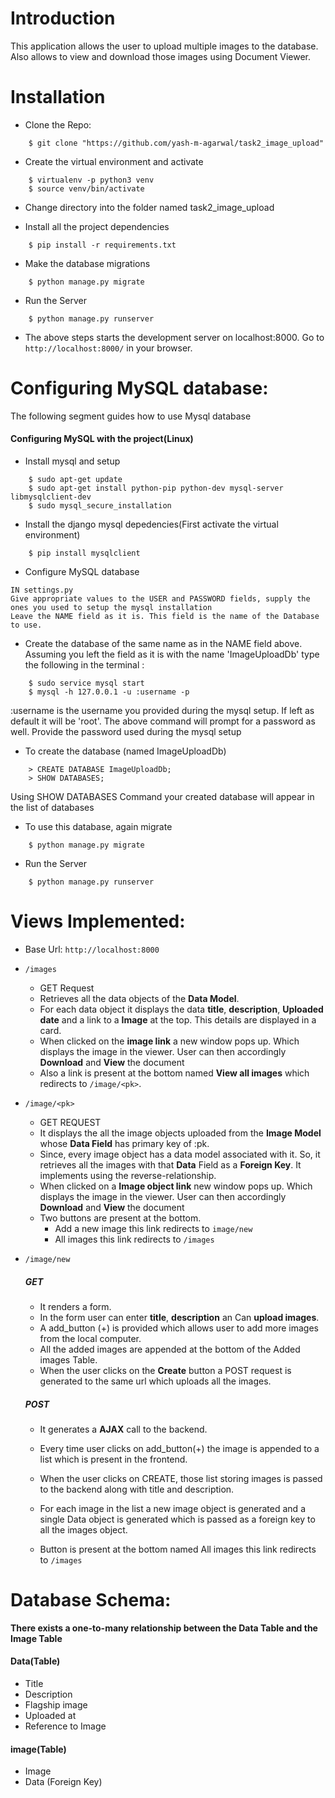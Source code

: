 # Introduction
This application allows the user to upload multiple images to the database. Also allows to view and download those images using Document Viewer.

# Installation

* Clone the Repo:
```
    $ git clone "https://github.com/yash-m-agarwal/task2_image_upload"
```

* Create the virtual environment and activate

```
    $ virtualenv -p python3 venv
    $ source venv/bin/activate
```
* Change directory into the folder named task2_image_upload

* Install all the project dependencies
```
    $ pip install -r requirements.txt
```
* Make the database migrations
```
    $ python manage.py migrate
```

* Run the Server
```
    $ python manage.py runserver
```
* The above steps starts the development server on localhost:8000. Go to `http://localhost:8000/` in your browser.

# Configuring MySQL database:
The following segment guides how to use Mysql database

#### Configuring MySQL with the project(Linux)
* Install mysql and setup
```
    $ sudo apt-get update
    $ sudo apt-get install python-pip python-dev mysql-server libmysqlclient-dev
    $ sudo mysql_secure_installation
``` 

* Install the django mysql depedencies(First activate the virtual environment)
```
    $ pip install mysqlclient
```

* Configure MySQL database
```
IN settings.py
Give appropriate values to the USER and PASSWORD fields, supply the ones you used to setup the mysql installation
Leave the NAME field as it is. This field is the name of the Database to use.
```

* Create the database of the same name as in the NAME field above. Assuming you left the field as it is with the name 'ImageUploadDb' type the following in the terminal :
```
    $ sudo service mysql start
    $ mysql -h 127.0.0.1 -u :username -p
```
:username is the username you provided during the mysql setup. If left as default it will be 'root'. The above command will prompt for a password as well. Provide the password used during the mysql setup

* To create the database (named ImageUploadDb)
```
    > CREATE DATABASE ImageUploadDb;
    > SHOW DATABASES;
```

Using SHOW DATABASES Command your created database will appear in the list of databases

* To use this database, again migrate
```
    $ python manage.py migrate
```

* Run the Server
```
    $ python manage.py runserver
```

# Views Implemented:

* Base Url: `http://localhost:8000`

* `/images`
    * GET Request
    * Retrieves all the data objects of the **Data Model**.
    * For each data object it displays the data **title**, **description**, **Uploaded date** and a link to a **Image** at the top. This details are displayed in a card.
    * When clicked on the **image link** a new window pops up. Which displays the image in the viewer. User can then accordingly **Download** and **View** the document
    * Also a link is present at the bottom named **View all images** which redirects to `/image/<pk>`. 

* `/image/<pk>`
    * GET REQUEST
    * It displays the all the image objects uploaded from the **Image Model** whose **Data Field** has primary key of :pk.
    * Since, every image object has a data model associated with it. So, it retrieves all the images with that **Data** Field as a **Foreign Key**. It implements using the reverse-relationship.
    * When clicked on a **Image object link** new window pops up. Which displays the image in the viewer. User can then accordingly **Download** and **View** the document
    * Two buttons are present at the bottom.
        * Add a new image this link redirects to `image/new`
        * All images this link redirects to `/images`

* `/image/new`
    
    ##### GET 
    * It renders a form.
    * In the form user can enter **title**, **description** an Can **upload images**.
    * A add_button (+) is provided which allows user to add more images from the local computer.
    * All the added images are appended at the bottom of the Added images Table.
    * When the user clicks on the **Create** button a POST request is generated to the same url which uploads all the images.
    
    ##### POST
    * It generates a **AJAX** call to the backend.
    * Every time user clicks on add_button(+) the image is appended to a list which is present in the frontend.
    * When the user clicks on CREATE, those list storing images is passed to the backend along with title and description.
    * For each image in the list a new image object is generated and a single Data object is generated which is passed as a foreign key to all the images object.
    
    * Button is present at the bottom named All images this link redirects to `/images` 
  
# Database Schema:

**There exists a one-to-many relationship between the Data Table and the Image Table**

#### Data(Table)

* Title
* Description
* Flagship image
* Uploaded at
* Reference to Image

#### image(Table)

* Image
* Data (Foreign Key)
